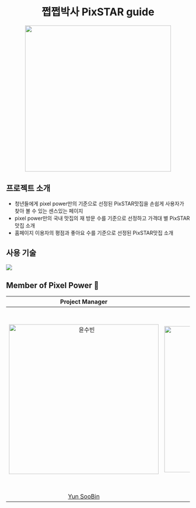<h1 align = "center">쩝쩝박사 PixSTAR guide</h1>
<p align="center"><img align="center" width= 400px src="https://github.com/Pixel-Power/.github/assets/134928447/e2ff2ef3-4c7a-4118-a86a-014f14a0dc3f"> </p>


## 프로젝트 소개
- 청년들에게 pixel power만의 기준으로 선정된 PixSTAR맛집을 손쉽게 사용자가 찾아 볼 수 있는 센스있는 페이지
- pixel power만의 국내 맛집의 재 방문 수를 기준으로 선정하고 가격대 별 PixSTAR 맛집 소개
- 홈페이지 이용자의 평점과 좋아요 수를 기준으로 선정된 PixSTAR맛집 소개

## 사용 기술
<img src="https://github.com/Pixel-Power/.github/assets/134928447/e2cc050b-d6fe-48fe-a534-c431af00695e">

## Member of Pixel Power 💪
|                                         Project Manager                                          |                                         Configuration Manager                                          |                                                                                   |                                                                                  |                                                                               | 
| :--------------------------------------------------------------------------------------: | :--------------------------------------------------------------------------------------: | :--------------------------------------------------------------------------------------: | :-------------------------------------------------------------------------------------: | :-----------------------------------------------------------------------------------: |
| <img src="https://avatars.githubusercontent.com/u/134928447?v=4" width=410px alt="윤수빈"/> | <img src="https://avatars.githubusercontent.com/u/152046800?v=4" width=400px alt="조은성"/> | <img src="https://avatars.githubusercontent.com/u/155221216?s=70&v=4" width=500px alt="강민서"/> | <img src="https://avatars.githubusercontent.com/u/157683550?s=70&v=4" width=500px alt="김진용"> | <img src="https://avatars.githubusercontent.com/u/157683303?s=70&v=4" width=500px alt="윤해빈"> |
|                       [Yun SooBin](https://github.com/nunu1101)                        |                            [Cho EunSeong](https://github.com/eunseongjo)                            |                            [Kang MinSeo](https://github.com/KANGMINSEO0)                            |                          [Kim JinYong](https://github.com/rlawlsdyd5932)                           |                         [Yun HaeBin](https://github.com/Bini0104)                         |
